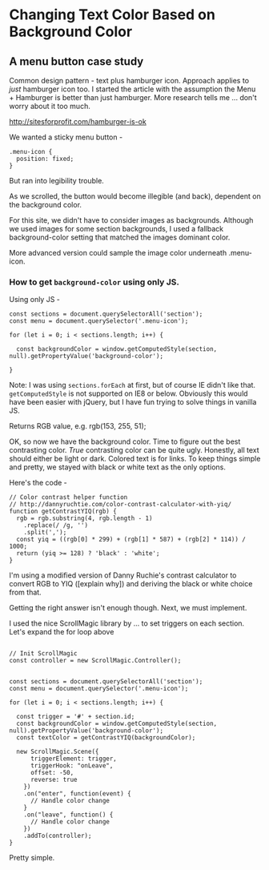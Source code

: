 # Changing Text Color Based on Background Color
## A menu button case study

Common design pattern - text plus hamburger icon.
Approach applies to *just* hamburger icon too.
I started the article with the assumption the Menu + Hamburger is better than just hamburger. More research tells me ... don't worry about it too much.

http://sitesforprofit.com/hamburger-is-ok

We wanted a sticky menu button -

```
.menu-icon {
  position: fixed;
}
```

But ran into legibility trouble.

As we scrolled, the button would become illegible (and back), dependent on the background color.

For this site, we didn't have to consider images as backgrounds. Although we used images for some section backgrounds, I used a fallback background-color setting that matched the images dominant color.

More advanced version could sample the image color underneath .menu-icon.

### How to get `background-color` using only JS.

Using only JS -

```
const sections = document.querySelectorAll('section');
const menu = document.querySelector('.menu-icon');

for (let i = 0; i < sections.length; i++) {

  const backgroundColor = window.getComputedStyle(section, null).getPropertyValue('background-color');

}
```

Note: I was using `sections.forEach` at first, but of course IE didn't like that. `getComputedStyle` is not supported on IE8 or below. Obviously this would have been easier with jQuery, but I have fun trying to solve things in vanilla JS.

Returns RGB value, e.g. rgb(153, 255, 51);

OK, so now we have the background color. Time to figure out the best contrasting color. *True* contrasting color can be quite ugly. Honestly, all text should either be light or dark. Colored text is for links. To keep things simple and pretty, we stayed with black or white text as the only options.

Here's the code -

```
// Color contrast helper function
// http://dannyruchtie.com/color-contrast-calculator-with-yiq/
function getContrastYIQ(rgb) {
  rgb = rgb.substring(4, rgb.length - 1)
    .replace(/ /g, '')
    .split(',');
  const yiq = ((rgb[0] * 299) + (rgb[1] * 587) + (rgb[2] * 114)) / 1000;
  return (yiq >= 128) ? 'black' : 'white';
}
```

I'm using a modified version of Danny Ruchie's contrast calculator to convert RGB to YIQ ([explain why]) and deriving the black or white choice from that.

Getting the right answer isn't enough though. Next, we must implement.

I used the nice ScrollMagic library by ... to set triggers on each section. Let's expand the for loop above

```

// Init ScrollMagic
const controller = new ScrollMagic.Controller();


const sections = document.querySelectorAll('section');
const menu = document.querySelector('.menu-icon');

for (let i = 0; i < sections.length; i++) {

  const trigger = '#' + section.id;
  const backgroundColor = window.getComputedStyle(section, null).getPropertyValue('background-color');
  const textColor = getContrastYIQ(backgroundColor);

  new ScrollMagic.Scene({
      triggerElement: trigger,
      triggerHook: "onLeave",
      offset: -50,
      reverse: true
    })
    .on("enter", function(event) {
      // Handle color change
    }
    .on("leave", function() {
      // Handle color change
    })
    .addTo(controller);
}
```

Pretty simple.
